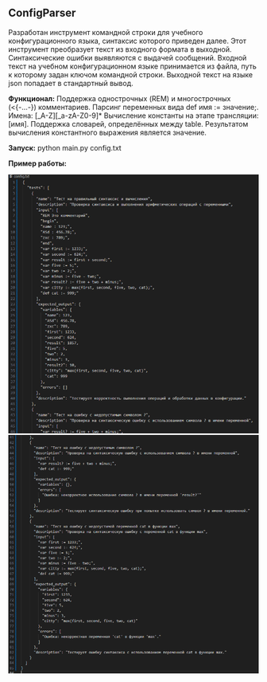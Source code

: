 ## ConfigParser

Разработан инструмент командной строки для учебного конфигурационного
языка, синтаксис которого приведен далее. Этот инструмент преобразует текст из
входного формата в выходной. Синтаксические ошибки выявляются с выдачей
сообщений.
Входной текст на учебном конфигурационном языке принимается из
файла, путь к которому задан ключом командной строки. Выходной текст на
языке json попадает в стандартный вывод.

**Функционал:**
Поддержка однострочных (REM) и многострочных (<{-...-}) комментариев.
Парсинг переменных вида def имя := значение;.
Имена: [_A-Z][_a-zA-Z0-9]*
Вычисление константы на этапе трансляции: [имя].
Поддержка словарей, определённых между table.
Результатом вычисления константного выражения является значение.

**Запуск:**
python main.py config.txt

**Пример работы:**

![Скриншот 1](https://github.com/kkikill/configdz3/blob/main/PNG1.png)
![Скриншот 2](https://github.com/kkikill/configdz3/blob/main/PNG2.png)
